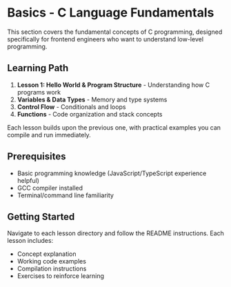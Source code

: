 # Basics - C Language Fundamentals

This section covers the fundamental concepts of C programming, designed specifically for frontend engineers who want to understand low-level programming.

## Learning Path

1. **Lesson 1: Hello World & Program Structure** - Understanding how C programs work
2. **Variables & Data Types** - Memory and type systems
3. **Control Flow** - Conditionals and loops
4. **Functions** - Code organization and stack concepts

Each lesson builds upon the previous one, with practical examples you can compile and run immediately.

## Prerequisites

- Basic programming knowledge (JavaScript/TypeScript experience helpful)
- GCC compiler installed
- Terminal/command line familiarity

## Getting Started

Navigate to each lesson directory and follow the README instructions. Each lesson includes:

- Concept explanation
- Working code examples
- Compilation instructions
- Exercises to reinforce learning
